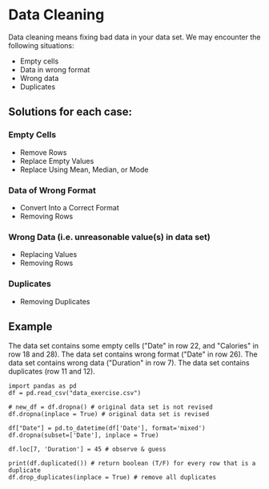 # Data Cleaning
Data cleaning means fixing bad data in your data set. We may encounter the following situations:
- Empty cells
- Data in wrong format
- Wrong data
- Duplicates

## Solutions for each case:

### Empty Cells
- Remove Rows
- Replace Empty Values
- Replace Using Mean, Median, or Mode

### Data of Wrong Format
- Convert Into a Correct Format
- Removing Rows

### Wrong Data (i.e. unreasonable value(s) in data set)
- Replacing Values
- Removing Rows

### Duplicates
- Removing Duplicates

## Example

The data set contains some empty cells ("Date" in row 22, and "Calories" in row 18 and 28).
The data set contains wrong format ("Date" in row 26).
The data set contains wrong data ("Duration" in row 7).
The data set contains duplicates (row 11 and 12).

```
import pandas as pd
df = pd.read_csv("data_exercise.csv")

# new_df = df.dropna() # original data set is not revised
df.dropna(inplace = True) # original data set is revised

df["Date"] = pd.to_datetime(df['Date'], format='mixed')
df.dropna(subset=['Date'], inplace = True)

df.loc[7, 'Duration'] = 45 # observe & guess

print(df.duplicated()) # return boolean (T/F) for every row that is a duplicate
df.drop_duplicates(inplace = True) # remove all duplicates
```
